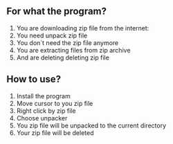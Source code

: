 ## For what the program? 
  1. You are downloading zip file from the internet:
  2. You need unpack zip file
  3. You don`t need the zip file anymore
  4. You are extracting files from zip archive
  5. And are deleting deleting zip file
  
## How to use?
  1. Install the program
  2. Move cursor to you zip file
  3. Right click by zip file
  4. Choose unpacker
  5. You zip file will be unpacked to the current directory
  6. Your zip file will be deleted

